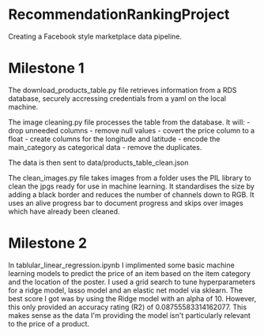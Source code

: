 # RecommendationRankingProject
Creating a Facebook style marketplace data pipeline. 
# Milestone 1 
The download_products_table.py file retrieves information from a RDS database, securely accressing credentials from a yaml on the local machine.

The image cleaning.py file processes the table from the database. It will:
    - drop unneeded columns
    - remove null values
    - covert the price column to a float
    - create columns for the longitude and latitude
    - encode the main_category as categorical data
    - remove the duplicates.

The data is then sent to data/products_table_clean.json 

The clean_images.py file takes images from a folder uses the PIL library to clean the jpgs ready for use in machine learning. It standardises the size by adding a black border and reduces the number of channels down to RGB. It uses an alive progress bar to document progress and skips over images which have already been cleaned.

# Milestone 2

In tablular_linear_regression.ipynb I implimented some basic machine learning models to predict the price of an item based on the item category and the location of the poster. I used a grid search to tune hyperparameters for a ridge model, lasso model and an elastic net model via sklearn. The best score I got was by using the Ridge model with an alpha of 10. However, this only provided an accuracy rating (R2) of  0.08755583314162077. This makes sense as the data I'm providing the model isn't particularly relevant to the price of a product. 